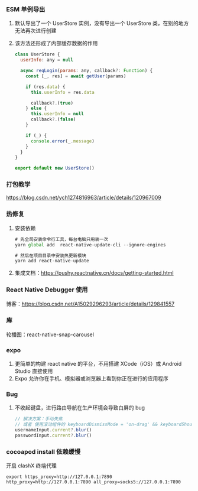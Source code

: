 ### ESM 单例导出

1. 默认导出了一个 UserStore 实例，没有导出一个 UserStore 类，在别的地方无法再次进行创建
2. 该方法还形成了内部缓存数据的作用

   ```js
   class UserStore {
     userInfo: any = null

     async reqLogin(params: any, callback?: Function) {
       const [_, res] = await getUser(params)

       if (res.data) {
         this.userInfo = res.data

         callback?.(true)
       } else {
         this.userInfo = null
         callback?.(false)
       }

       if (_) {
         console.error(_.message)
       }
     }
   }

   export default new UserStore()
   ```

### 打包教学

https://blog.csdn.net/ych1274816963/article/details/120967009

### 热修复

1. 安装依赖

   ```js
   # 先全局安装命令行工具，每台电脑只用装一次
   yarn global add  react-native-update-cli --ignore-engines

   # 然后在项目目录中安装热更新模块
   yarn add react-native-update
   ```

2. 集成文档：https://pushy.reactnative.cn/docs/getting-started.html

### React Native Debugger 使用

博客：https://blog.csdn.net/A15029296293/article/details/129841557

### 库

轮播图：react-native-snap-carousel

### expo

1. 更简单的构建 react native 的平台，不用搭建 XCode（iOS）或 Android Studio 直接使用
2. Expo 允许你在手机、模拟器或浏览器上看到你正在进行的应用程序

### Bug

1. 不收起键盘，进行路由导航在生产环境会导致白屏的 bug

   ```js
   // 解决方案：手动失焦
   // 或者 使用滚动组件的 keyboardDismissMode = 'on-drag' && keyboardShouldPersistTaps={'never'}
   usernameInput.current?.blur()
   passwordInput.current?.blur()
   ```

### cocoapod install 依赖缓慢

开启 clashX 终端代理

```shell
export https_proxy=http://127.0.0.1:7890 http_proxy=http://127.0.0.1:7890 all_proxy=socks5://127.0.0.1:7890
```
